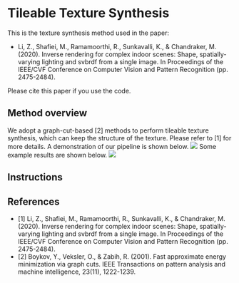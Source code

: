 # Tileable Texture Synthesis 
This is the texture synthesis method used in the paper:
* Li, Z., Shafiei, M., Ramamoorthi, R., Sunkavalli, K., & Chandraker, M. (2020). Inverse rendering for complex indoor scenes: Shape, spatially-varying lighting and svbrdf from a single image. In Proceedings of the IEEE/CVF Conference on Computer Vision and Pattern Recognition (pp. 2475-2484).

Please cite this paper if you use the code.

## Method overview
We adopt a graph-cut-based [2] methods to perform tileable texture synthesis, which can keep the structure of the texture. Please refer to [1] for more details. A demonstration of our pipeline is shown below. 
![](http://cseweb.ucsd.edu/~viscomp/projects/CVPR20InverseIndoor/github/texture_method.png)
Some example results are shown below.
![](http://cseweb.ucsd.edu/~viscomp/projects/CVPR20InverseIndoor/github/texture_results.png)

## Instructions

## References
* [1] Li, Z., Shafiei, M., Ramamoorthi, R., Sunkavalli, K., & Chandraker, M. (2020). Inverse rendering for complex indoor scenes: Shape, spatially-varying lighting and svbrdf from a single image. In Proceedings of the IEEE/CVF Conference on Computer Vision and Pattern Recognition (pp. 2475-2484).
* [2] Boykov, Y., Veksler, O., & Zabih, R. (2001). Fast approximate energy minimization via graph cuts. IEEE Transactions on pattern analysis and machine intelligence, 23(11), 1222-1239.

